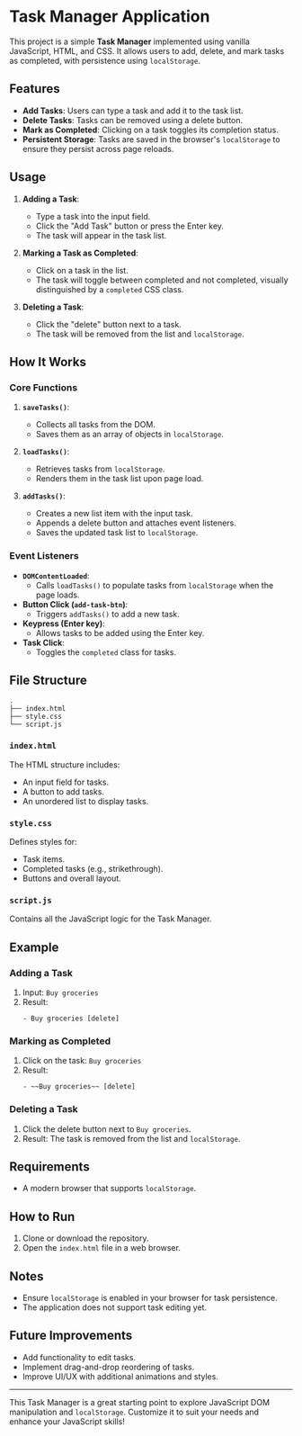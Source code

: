 # Task Manager Application

This project is a simple **Task Manager** implemented using vanilla JavaScript, HTML, and CSS. It allows users to add, delete, and mark tasks as completed, with persistence using `localStorage`.

## Features
- **Add Tasks**: Users can type a task and add it to the task list.
- **Delete Tasks**: Tasks can be removed using a delete button.
- **Mark as Completed**: Clicking on a task toggles its completion status.
- **Persistent Storage**: Tasks are saved in the browser's `localStorage` to ensure they persist across page reloads.

## Usage
1. **Adding a Task**:
   - Type a task into the input field.
   - Click the "Add Task" button or press the Enter key.
   - The task will appear in the task list.

2. **Marking a Task as Completed**:
   - Click on a task in the list.
   - The task will toggle between completed and not completed, visually distinguished by a `completed` CSS class.

3. **Deleting a Task**:
   - Click the "delete" button next to a task.
   - The task will be removed from the list and `localStorage`.

## How It Works
### Core Functions
1. **`saveTasks()`**:
   - Collects all tasks from the DOM.
   - Saves them as an array of objects in `localStorage`.

2. **`loadTasks()`**:
   - Retrieves tasks from `localStorage`.
   - Renders them in the task list upon page load.

3. **`addTasks()`**:
   - Creates a new list item with the input task.
   - Appends a delete button and attaches event listeners.
   - Saves the updated task list to `localStorage`.

### Event Listeners
- **`DOMContentLoaded`**:
  - Calls `loadTasks()` to populate tasks from `localStorage` when the page loads.
- **Button Click (`add-task-btn`)**:
  - Triggers `addTasks()` to add a new task.
- **Keypress (Enter key)**:
  - Allows tasks to be added using the Enter key.
- **Task Click**:
  - Toggles the `completed` class for tasks.

## File Structure
```
.
├── index.html
├── style.css
└── script.js
```

### `index.html`
The HTML structure includes:
- An input field for tasks.
- A button to add tasks.
- An unordered list to display tasks.

### `style.css`
Defines styles for:
- Task items.
- Completed tasks (e.g., strikethrough).
- Buttons and overall layout.

### `script.js`
Contains all the JavaScript logic for the Task Manager.

## Example
### Adding a Task
1. Input: `Buy groceries`
2. Result:
   ```
   - Buy groceries [delete]
   ```

### Marking as Completed
1. Click on the task: `Buy groceries`
2. Result:
   ```
   - ~~Buy groceries~~ [delete]
   ```

### Deleting a Task
1. Click the delete button next to `Buy groceries`.
2. Result: The task is removed from the list and `localStorage`.

## Requirements
- A modern browser that supports `localStorage`.

## How to Run
1. Clone or download the repository.
2. Open the `index.html` file in a web browser.

## Notes
- Ensure `localStorage` is enabled in your browser for task persistence.
- The application does not support task editing yet.

## Future Improvements
- Add functionality to edit tasks.
- Implement drag-and-drop reordering of tasks.
- Improve UI/UX with additional animations and styles.

---
This Task Manager is a great starting point to explore JavaScript DOM manipulation and `localStorage`. Customize it to suit your needs and enhance your JavaScript skills!

